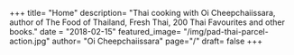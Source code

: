+++
title= "Home"
description= "Thai cooking with Oi Cheepchaiissara, author of The Food of Thailand, Fresh Thai, 200 Thai Favourites and other books."
date = "2018-02-15"
featured_image= "/img/pad-thai-parcel-action.jpg"
author= "Oi Cheepchaiissara"
page="/"
draft= false
+++